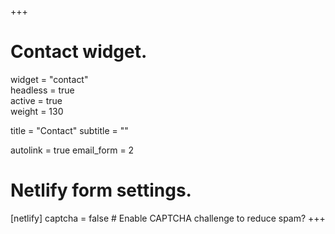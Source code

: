 +++
# Contact widget.
widget = "contact"  
headless = true  
active = true  
weight = 130

title = "Contact"
subtitle = ""

autolink = true
email_form = 2

# Netlify form settings.
[netlify]
  captcha = false  # Enable CAPTCHA challenge to reduce spam?
+++
